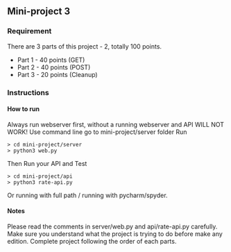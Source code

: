 ## Mini-project 3

### Requirement
There are 3 parts of this project - 2, totally 100 points.
* Part 1 - 40 points (GET)
* Part 2 - 40 points (POST)
* Part 3 - 20 points (Cleanup)

### Instructions 
#### How to run 
Always run webserver first, without a running webserver and API WILL NOT WORK!
Use command line go to mini-project/server folder
Run 
```
> cd mini-project/server
> python3 web.py
```
Then Run your API and Test
```
> cd mini-project/api
> python3 rate-api.py
```
Or running with full path / running with pycharm/spyder. 

#### Notes
Please read the comments in server/web.py and api/rate-api.py carefully.
Make sure you understand what the project is trying to do before make any edition.
Complete project following the order of each parts.


